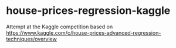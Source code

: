 # house-prices-regression-kaggle
Attempt at the Kaggle competition based on https://www.kaggle.com/c/house-prices-advanced-regression-techniques/overview
